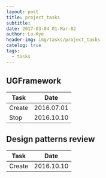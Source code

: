 ```yaml
---
layout: post
title: project_tasks
subtitle: 
date: 2017-03-04 01-Mar-02
author: Lu-Kye
header-img: img/tasks/project_tasks
catelog: true
tags: 
  - tasks
---
```

## UGFramework

Task    | Date
---     | ---
Create  | 2016.07.01
Stop 	| 2016.10.10

## Design patterns review

Task	| Date
---		| ---
Create	| 2016.10.10
